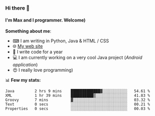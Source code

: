 ### Hi there 👋
#### I'm Max and I programmer. Welcome)

**Something about me**:
- ⌨ I am writing in Python, Java & HTML / CSS
- 🌐 [My web site](https://merive.herokuapp.com/)
- 🎈 I write code for a year
- 💻 I am currently working on a very cool Java project (*Android application*)
- 😍 I really love programming)

📊 **Few my stats:**
<!--START_SECTION:waka-->
```text
Java         2 hrs 9 mins    █████████████▓░░░░░░░░░░░   54.61 % 
XML          1 hr 39 mins    ██████████▒░░░░░░░░░░░░░░   41.83 % 
Groovy       7 mins          ▓░░░░░░░░░░░░░░░░░░░░░░░░   03.32 % 
Text         0 secs          ░░░░░░░░░░░░░░░░░░░░░░░░░   00.21 % 
Properties   0 secs          ░░░░░░░░░░░░░░░░░░░░░░░░░   00.03 % 
```
<!--END_SECTION:waka-->

